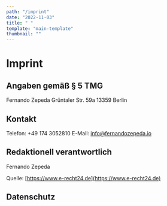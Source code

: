 ```yaml
---
path: "/imprint"
date: "2022-11-03"
title: " "
template: "main-template"
thumbnail: ""
---
```


# Imprint

## Angaben gem&auml;&szlig; &sect; 5 TMG

Fernando Zepeda
Gr&uuml;ntaler Str. 59a
13359 Berlin

## Kontakt

Telefon: +49 174 3052810
E-Mail: [info@fernandozepeda.io](mailto:info@fernandozepeda.io)

## Redaktionell verantwortlich

Fernando Zepeda

Quelle: [https://www.e-recht24.de](https://www.e-recht24.de)

## Datenschutz

